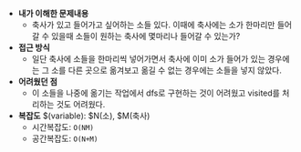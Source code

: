 - **내가 이해한 문제내용**
  - 축사가 있고 들어가고 싶어하는 소들 있다. 이때에 축사에는 소가 한마리만 들어 갈 수 있을때 소들이 원하는 축사에 몇마리나 들어갈 수 있는가?
- **접근 방식**
  - 일단 축사에 소들을 한마리씩 넣어가면서 축사에 이미 소가 들어가 있는 경우에는 그 소를 다른 곳으로 옮겨보고 옮길 수 없는 경우에는 소들을 넣지 않았다.
- **어려웠던 점**
  - 이 소들을 나중에 옮기는 작업에서 dfs로 구현하는 것이 어려웠고 visited를 처리하는 것도 어려웠다.
- **복잡도**
$(variable): $N(소), $M(축사)
  - 시간복잡도: `O(NM)`
  - 공간복잡도: `O(N+M)`
